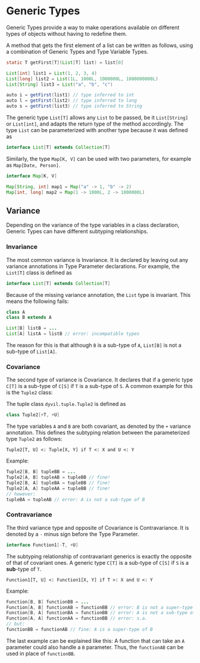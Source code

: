 # Generic Types

Generic Types provide a way to make operations available on different types of objects without having to redefine them.

A method that gets the first element of a list can be written as follows, using a combination of Generic Types and Type Variable Types.

```java
static T getFirst[T](List[T] list) = list[0]

List[int] list1 = List(1, 2, 3, 4)
List[long] list2 = List(1L, 1000L, 1000000L, 1000000000L)
List[String] list3 = List("a", "b", "c")

auto i = getFirst(list1) // type inferred to int
auto l = getFirst(list2) // type inferred to long
auto s = getFirst(list3) // type inferred to String
```

The generic type `List[T]` allows any `List` to be passed, be it `List[String]` or `List[int]`, and adapts the return type of the method accordingly.
The type `List` can be parameterized with another type because it was defined as

```java
interface List[T] extends Collection[T]
```

Similarly, the type `Map[K, V]` can be used with two parameters, for example as `Map[Date, Person]`.

```java
interface Map[K, V]
```
```java
Map[String, int] map1 = Map("a" -> 1, "b" -> 2)
Map[int, long] map2 = Map(1 -> 1000L, 2 -> 1000000L)
```

## Variance

Depending on the variance of the type variables in a class declaration, Generic Types can have different subtyping relationships.

### Invariance

The most common variance is Invariance. It is declared by leaving out any variance annotations in Type Parameter declarations. For example, the `List[T]` class is defined as

```java
interface List[T] extends Collection[T]
```

Because of the missing variance annotation, the `List` type is invariant. This means the following fails:

```java
class A
class B extends A

List[B] listB = ...
List[A] listA = listB // error: incompatible types
```

The reason for this is that although `B` is a sub-type of `A`, `List[B]` is not a sub-type of `List[A]`.

### Covariance

The second type of variance is Covariance. It declares that if a generic type `C[T]` is a sub-type of `C[S]` if `T` is a sub-type of `S`. A common example for this is the `Tuple2` class:

The tuple class `dyvil.tuple.Tuple2` is defined as

```scala
class Tuple2[+T, +U]
```

The type variables `A` and `B` are both covariant, as denoted by the `+` variance annotation. This defines the subtyping relation between the parameterized type `Tuple2` as follows:

```
Tuple2[T, U] <: Tuple[X, Y] if T <: X and U <: Y
```

Example:

```java
Tuple2[B, B] tupleBB = ...
Tuple2[A, B] tupleAB = tupleBB // fine!
Tuple2[B, A] tupleBA = tupleBB // fine!
Tuple2[A, A] tupleAA = tupleBB // fine!
// however:
tupleBA = tupleAB // error: A is not a sub-type of B
```

### Contravariance

The third variance type and opposite of Covariance is Contravariance. It is denoted by a `-` minus sign before the Type Parameter.

```java
interface Function1[-T, +U]
```

The subtyping relationship of contravariant generics is exactly the opposite of that of covariant ones. A generic type `C[T]` is a sub-type of `C[S]` if `S` is a **sub**-type of `T`.

```
Function1[T, U] <: Function1[X, Y] if T >: X and U <: Y
```

Example:

```java
Function[B, B] functionBB = ...
Function[A, B] functionAB = functionBB // error: B is not a super-type of A
Function[B, A] functionBA = functionBB // error: A is not a sub-type of B (covariant!)
Function[A, A] functionAA = functionBB // error: s.a.
// but:
functionBB = functionAB // fine: A is a super-type of B
```

The last example can be explained like this: A function that can take an `A` parameter could also handle a `B` parameter. Thus, the `functionAB` can be used in place of `functionBB`.
